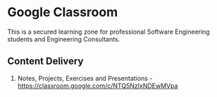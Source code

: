 # Google Classroom

This is a secured learning zone  for professional Software Engineering students and Engineering Consultants.

## Content Delivery

1. Notes, Projects, Exercises and Presentations  - https://classroom.google.com/c/NTQ5NzIxNDEwMVpa 

